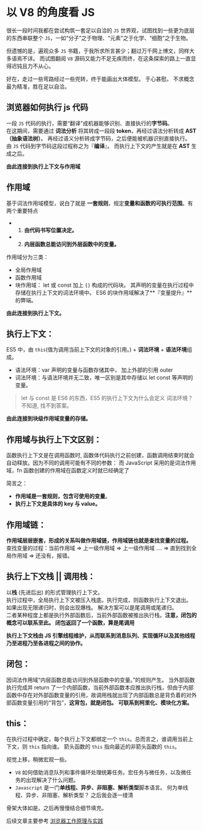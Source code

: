 # 以 V8 的角度看 JS

很长一段时间我都在尝试构筑一套足以自洽的 `JS` 世界观，试图找到一些更为底层的东西串联整个 `JS`，一如“分子”之于物理、“元素”之于化学、“细胞”之于生物。

但遗憾的是，遍观众多 `JS` 书籍，于我所求所言甚少；翻过万千网上博文，同样大多语焉不详。 而试图翻阅 `V8` 源码又能力不足无疾而终，在这条探索的路上一直显得迟钝且力不从心。

好在，走过一些弯路经过一些兜转，终于能画出大体模型。 于心甚慰。 不求概念最为精准，胜在足以自洽。

## 浏览器如何执行 js 代码

一段 `JS` 代码的执行，需要“翻译”成机器能够识别、直接执行的**字节码**。  
在这期间，需要通过 **词法分析** 将其转成一段段 **token**，再经过语法分析转成 **AST（抽象语法树）**。 再经过语义分析转成字节码，之后便能被机器识别直接执行。
由 `JS` 代码到字节码这段过程称之为『**编译**』。 而执行上下文的产生就是在 **AST** 生成之后。

**由此连接到执行上下文与作用域**

## 作用域

基于词法作用域模型，说白了就是 **一套规则**，规定**变量和函数的可执行范围**。有两个重要特点

- 1. **由代码书写位置决定。**
- 2. **内层函数总能访问到外层函数中的变量。**

作用域分为三类：

- 全局作用域
- 函数作用域
- 块作用域：
  let 或 const 加上 `{}` 构成的代码块。 其声明的变量在执行过程中存储在执行上下文的词法环境中。
  ES6 的块作用域解决了**『变量提升』**的弊端。

**由此连接到执行上下文。**

## 执行上下文：

ES5 中，由 `this`(值为调用当前上下文的对象的引用。) + **词法环境** + **语法环境**组成。

- 语法环境：var 声明的变量与函数存储其中， 加上外部的引用 outer
- 词法环境：与语法环境并无二致，唯一区别是其中存储以 let const 等声明的变量。

> let 与 const 是 ES6 的东西，ES5 的执行上下文为什么会定义 词法环境？ 不知道, 找不到答案。

**由此连接到块级作用域变量的存储。**

## 作用域与执行上下文区别：

函数执行上下文是在调用函数时, 函数体代码执行之前创建，函数调用结束时就会自动释放。因为不同的调用可能有不同的参数：
而 JavaScript 采用的是词法作用域，fn 函数创建的作用域在函数定义时就已经确定了

简言之：

- **作用域是一套规则，包含可使用的变量**。
- **执行上下文是具体的 key 与 value。**

## 作用域链：

**作用域层层嵌套，形成的关系叫做作用域链，作用域链也就是查找变量的过程。**  
查找变量的过程：当前作用域 => 上一级作用域 => 上一级作用域 .... => 直到找到全局作用域 => 还没有，报错。

## 执行上下文栈 || 调用栈：

以**栈** (先进后出) 的形式管理执行上下文。  
执行过程中，全局执行上下文被压入栈底。执行完成，则函数执行上下文退出。 如果出现无限递归时，则会出现爆栈。 解决方案可以是尾调用或尾递归。  
 二者某种程度上都是执行外部函数后，当前外部函数被推出执行栈。**注意，闭包的概念可以联系至此。 闭包返回了一个函数，算是尾调用**

**执行上下文栈由 JS 引擎线程维护，从而联系到消息队列、实现循环以及其他线程乃至进程乃至各进程之间的协作。**

## 闭包：

因词法作用域“内层函数总能访问到外层函数中的变量。”的规则产生。 当外部函数执行完成并 return 了一个内部函数，当前外部函数本应推出执行栈，但由于内部函数中存在对外部函数变量的引用，故调用栈就出现了内部函数总是背负着的对外部函数变量引用的“背包”，**这背包，就是闭包。**
**可联系到柯里化、模块化方案。**

## this：

在执行过程中确定，每个执行上下文都绑定一个 `this`。总而言之，谁调用当前上下文，则 `this` 指向谁。 箭头函数的 `this` 指向最近的非箭头函数的 `this`。

视觉上移，稍微宏观一些。

- `V8` 如何借助消息队列和事件循环处理统筹任务。宏任务与微任务，以及微任务的出现解决了什么问题。
- `Javascript` 是一门**单线程、异步、非阻塞、解析类型**脚本语言。 何为单线程、异步、非阻塞、解析类型？ 之后我会逐一缕清

骨架大体如是。之后再慢慢结合细节填充。

后续文章主要参考 [浏览器工作原理与实践](https://www.cnblogs.com/bala/tag/%E6%B5%8F%E8%A7%88%E5%99%A8%E5%B7%A5%E4%BD%9C%E5%8E%9F%E7%90%86%E4%B8%8E%E5%AE%9E%E8%B7%B5/default.html?page=2)
